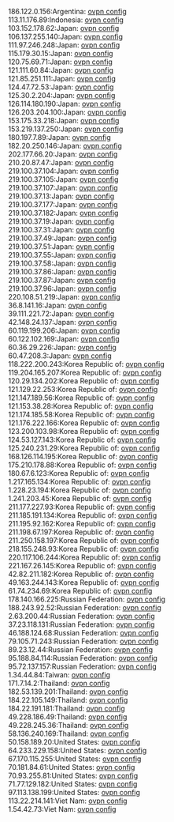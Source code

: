186.122.0.156:Argentina: [ovpn config](vpn/186_122_0_156.ovpn)  
113.11.176.89:Indonesia: [ovpn config](vpn/113_11_176_89.ovpn)  
103.152.178.62:Japan: [ovpn config](vpn/103_152_178_62.ovpn)  
106.137.255.140:Japan: [ovpn config](vpn/106_137_255_140.ovpn)  
111.97.246.248:Japan: [ovpn config](vpn/111_97_246_248.ovpn)  
115.179.30.15:Japan: [ovpn config](vpn/115_179_30_15.ovpn)  
120.75.69.71:Japan: [ovpn config](vpn/120_75_69_71.ovpn)  
121.111.60.84:Japan: [ovpn config](vpn/121_111_60_84.ovpn)  
121.85.251.111:Japan: [ovpn config](vpn/121_85_251_111.ovpn)  
124.47.72.53:Japan: [ovpn config](vpn/124_47_72_53.ovpn)  
125.30.2.204:Japan: [ovpn config](vpn/125_30_2_204.ovpn)  
126.114.180.190:Japan: [ovpn config](vpn/126_114_180_190.ovpn)  
126.203.204.100:Japan: [ovpn config](vpn/126_203_204_100.ovpn)  
153.175.33.218:Japan: [ovpn config](vpn/153_175_33_218.ovpn)  
153.219.137.250:Japan: [ovpn config](vpn/153_219_137_250.ovpn)  
180.197.7.89:Japan: [ovpn config](vpn/180_197_7_89.ovpn)  
182.20.250.146:Japan: [ovpn config](vpn/182_20_250_146.ovpn)  
202.177.66.20:Japan: [ovpn config](vpn/202_177_66_20.ovpn)  
210.20.87.47:Japan: [ovpn config](vpn/210_20_87_47.ovpn)  
219.100.37.104:Japan: [ovpn config](vpn/219_100_37_104.ovpn)  
219.100.37.105:Japan: [ovpn config](vpn/219_100_37_105.ovpn)  
219.100.37.107:Japan: [ovpn config](vpn/219_100_37_107.ovpn)  
219.100.37.13:Japan: [ovpn config](vpn/219_100_37_13.ovpn)  
219.100.37.177:Japan: [ovpn config](vpn/219_100_37_177.ovpn)  
219.100.37.182:Japan: [ovpn config](vpn/219_100_37_182.ovpn)  
219.100.37.19:Japan: [ovpn config](vpn/219_100_37_19.ovpn)  
219.100.37.31:Japan: [ovpn config](vpn/219_100_37_31.ovpn)  
219.100.37.49:Japan: [ovpn config](vpn/219_100_37_49.ovpn)  
219.100.37.51:Japan: [ovpn config](vpn/219_100_37_51.ovpn)  
219.100.37.55:Japan: [ovpn config](vpn/219_100_37_55.ovpn)  
219.100.37.58:Japan: [ovpn config](vpn/219_100_37_58.ovpn)  
219.100.37.86:Japan: [ovpn config](vpn/219_100_37_86.ovpn)  
219.100.37.87:Japan: [ovpn config](vpn/219_100_37_87.ovpn)  
219.100.37.96:Japan: [ovpn config](vpn/219_100_37_96.ovpn)  
220.108.51.219:Japan: [ovpn config](vpn/220_108_51_219.ovpn)  
36.8.141.16:Japan: [ovpn config](vpn/36_8_141_16.ovpn)  
39.111.221.72:Japan: [ovpn config](vpn/39_111_221_72.ovpn)  
42.148.24.137:Japan: [ovpn config](vpn/42_148_24_137.ovpn)  
60.119.199.206:Japan: [ovpn config](vpn/60_119_199_206.ovpn)  
60.122.102.169:Japan: [ovpn config](vpn/60_122_102_169.ovpn)  
60.36.29.226:Japan: [ovpn config](vpn/60_36_29_226.ovpn)  
60.47.208.3:Japan: [ovpn config](vpn/60_47_208_3.ovpn)  
118.222.200.243:Korea Republic of: [ovpn config](vpn/118_222_200_243.ovpn)  
119.204.165.207:Korea Republic of: [ovpn config](vpn/119_204_165_207.ovpn)  
120.29.134.202:Korea Republic of: [ovpn config](vpn/120_29_134_202.ovpn)  
121.129.22.253:Korea Republic of: [ovpn config](vpn/121_129_22_253.ovpn)  
121.147.189.56:Korea Republic of: [ovpn config](vpn/121_147_189_56.ovpn)  
121.153.38.28:Korea Republic of: [ovpn config](vpn/121_153_38_28.ovpn)  
121.174.185.58:Korea Republic of: [ovpn config](vpn/121_174_185_58.ovpn)  
121.176.222.166:Korea Republic of: [ovpn config](vpn/121_176_222_166.ovpn)  
123.200.103.98:Korea Republic of: [ovpn config](vpn/123_200_103_98.ovpn)  
124.53.127.143:Korea Republic of: [ovpn config](vpn/124_53_127_143.ovpn)  
125.240.231.29:Korea Republic of: [ovpn config](vpn/125_240_231_29.ovpn)  
168.126.114.195:Korea Republic of: [ovpn config](vpn/168_126_114_195.ovpn)  
175.210.178.88:Korea Republic of: [ovpn config](vpn/175_210_178_88.ovpn)  
180.67.6.123:Korea Republic of: [ovpn config](vpn/180_67_6_123.ovpn)  
1.217.165.134:Korea Republic of: [ovpn config](vpn/1_217_165_134.ovpn)  
1.228.23.194:Korea Republic of: [ovpn config](vpn/1_228_23_194.ovpn)  
1.241.203.45:Korea Republic of: [ovpn config](vpn/1_241_203_45.ovpn)  
211.177.227.93:Korea Republic of: [ovpn config](vpn/211_177_227_93.ovpn)  
211.185.191.134:Korea Republic of: [ovpn config](vpn/211_185_191_134.ovpn)  
211.195.92.162:Korea Republic of: [ovpn config](vpn/211_195_92_162.ovpn)  
211.198.67.197:Korea Republic of: [ovpn config](vpn/211_198_67_197.ovpn)  
211.250.158.197:Korea Republic of: [ovpn config](vpn/211_250_158_197.ovpn)  
218.155.248.93:Korea Republic of: [ovpn config](vpn/218_155_248_93.ovpn)  
220.117.106.244:Korea Republic of: [ovpn config](vpn/220_117_106_244.ovpn)  
221.167.26.145:Korea Republic of: [ovpn config](vpn/221_167_26_145.ovpn)  
42.82.211.182:Korea Republic of: [ovpn config](vpn/42_82_211_182.ovpn)  
49.163.244.143:Korea Republic of: [ovpn config](vpn/49_163_244_143.ovpn)  
61.74.234.69:Korea Republic of: [ovpn config](vpn/61_74_234_69.ovpn)  
178.140.166.225:Russian Federation: [ovpn config](vpn/178_140_166_225.ovpn)  
188.243.92.52:Russian Federation: [ovpn config](vpn/188_243_92_52.ovpn)  
2.63.200.44:Russian Federation: [ovpn config](vpn/2_63_200_44.ovpn)  
37.23.118.131:Russian Federation: [ovpn config](vpn/37_23_118_131.ovpn)  
46.188.124.68:Russian Federation: [ovpn config](vpn/46_188_124_68.ovpn)  
79.105.71.243:Russian Federation: [ovpn config](vpn/79_105_71_243.ovpn)  
89.23.12.44:Russian Federation: [ovpn config](vpn/89_23_12_44.ovpn)  
95.188.84.114:Russian Federation: [ovpn config](vpn/95_188_84_114.ovpn)  
95.72.137.157:Russian Federation: [ovpn config](vpn/95_72_137_157.ovpn)  
1.34.44.84:Taiwan: [ovpn config](vpn/1_34_44_84.ovpn)  
171.7.14.2:Thailand: [ovpn config](vpn/171_7_14_2.ovpn)  
182.53.139.201:Thailand: [ovpn config](vpn/182_53_139_201.ovpn)  
184.22.105.149:Thailand: [ovpn config](vpn/184_22_105_149.ovpn)  
184.22.191.181:Thailand: [ovpn config](vpn/184_22_191_181.ovpn)  
49.228.186.49:Thailand: [ovpn config](vpn/49_228_186_49.ovpn)  
49.228.245.36:Thailand: [ovpn config](vpn/49_228_245_36.ovpn)  
58.136.240.169:Thailand: [ovpn config](vpn/58_136_240_169.ovpn)  
50.158.189.20:United States: [ovpn config](vpn/50_158_189_20.ovpn)  
64.233.229.158:United States: [ovpn config](vpn/64_233_229_158.ovpn)  
67.170.115.255:United States: [ovpn config](vpn/67_170_115_255.ovpn)  
70.181.84.61:United States: [ovpn config](vpn/70_181_84_61.ovpn)  
70.93.255.81:United States: [ovpn config](vpn/70_93_255_81.ovpn)  
71.77.129.182:United States: [ovpn config](vpn/71_77_129_182.ovpn)  
97.113.138.199:United States: [ovpn config](vpn/97_113_138_199.ovpn)  
113.22.214.141:Viet Nam: [ovpn config](vpn/113_22_214_141.ovpn)  
1.54.42.73:Viet Nam: [ovpn config](vpn/1_54_42_73.ovpn)  
